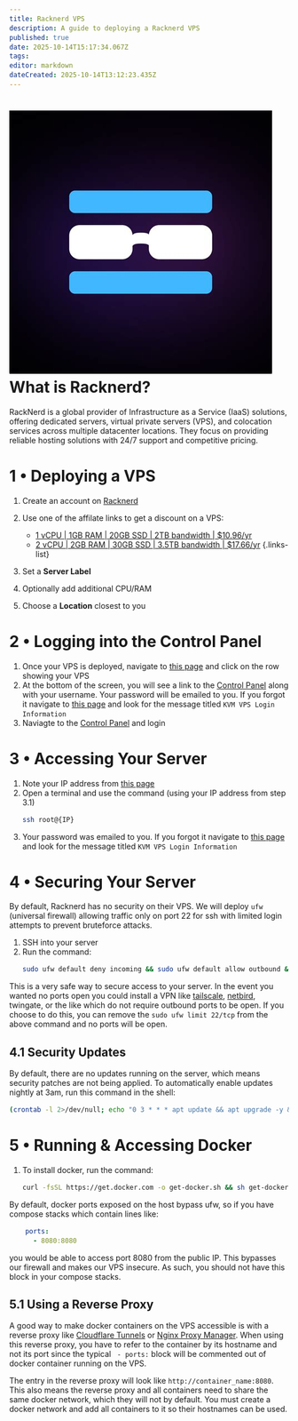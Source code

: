 ```yaml
---
title: Racknerd VPS
description: A guide to deploying a Racknerd VPS
published: true
date: 2025-10-14T15:17:34.067Z
tags: 
editor: markdown
dateCreated: 2025-10-14T13:12:23.435Z
---
```


# <img src="/racknerd.jpg" class="tab-icon"> What is Racknerd?

RackNerd is a global provider of Infrastructure as a Service (IaaS) solutions, offering dedicated servers, virtual private servers (VPS), and colocation services across multiple datacenter locations. They focus on providing reliable hosting solutions with 24/7 support and competitive pricing.

# 1 • Deploying a VPS

1. Create an account on [Racknerd](https://www.racknerd.com/)
1. Use one of the affilate links to get a discount on a VPS:

    - [1 vCPU | 1GB RAM | 20GB SSD | 2TB bandwidth | $10.96/yr](https://my.racknerd.com/aff.php?aff=15328&pid=912)
    - [2 vCPU | 2GB RAM | 30GB SSD | 3.5TB bandwidth | $17.66/yr](https://my.racknerd.com/aff.php?aff=15328&pid=913)
    {.links-list}

1. Set a **Server Label**
1. Optionally add additional CPU/RAM
1. Choose a **Location** closest to you

# 2 • Logging into the Control Panel
1. Once your VPS is deployed, navigate to [this page](https://my.racknerd.com/clientarea.php?action=services) and click on the row showing your VPS
1. At the bottom of the screen, you will see a link to the [Control Panel](https://nerdvm.racknerd.com/) along with your username. Your password will be emailed to you. If you forgot it navigate to [this page](https://my.racknerd.com/clientarea.php?action=emails) and look for the message titled `KVM VPS Login Information`
1. Naviagte to the [Control Panel](https://nerdvm.racknerd.com/) and login

# 3 • Accessing Your Server
1. Note your IP address from [this page](https://my.racknerd.com/clientarea.php?action=services)
1. Open a terminal and use the command (using your IP address from step 3.1)
    ```bash
    ssh root@{IP}
    ```
1. Your password was emailed to you. If you forgot it navigate to [this page](https://my.racknerd.com/clientarea.php?action=emails) and look for the message titled `KVM VPS Login Information`

# 4 • Securing Your Server

By default, Racknerd has no security on their VPS. We will deploy `ufw` (universal firewall) allowing traffic only on port 22 for ssh with limited login attempts to prevent bruteforce attacks.

1. SSH into your server
1. Run the command:
    ```bash
    sudo ufw default deny incoming && sudo ufw default allow outbound && sudo ufw limit 22/tcp && sudo ufw enable -y && sudo ufw status verbose
    ```

This is a very safe way to secure access to your server. In the event you wanted no ports open you could install a VPN like [tailscale](/tailscale), [netbird](/netbird), twingate, or the like which do not require outbound ports to be open. If you choose to do this, you can remove the `sudo ufw limit 22/tcp` from the above command and no ports will be open. 

## 4.1 Security Updates

By default, there are no updates running on the server, which means security patches are not being applied. To automatically enable updates nightly at 3am, run this command in the shell:

```bash
(crontab -l 2>/dev/null; echo "0 3 * * * apt update && apt upgrade -y && apt autoremove -y") | crontab -
```

# 5 • Running & Accessing Docker
1. To install docker, run the command:
    ```bash
    curl -fsSL https://get.docker.com -o get-docker.sh && sh get-docker.sh
    ```
By default, docker ports exposed on the host bypass ufw, so if you have compose stacks which contain lines like:
```yaml
    ports:
      - 8080:8080
```
you would be able to access port 8080 from the public IP. This bypasses our firewall and makes our VPS insecure. As such, you should not have this block in your compose stacks.

## 5.1 Using a Reverse Proxy

A good way to make docker containers on the VPS accessible is with a reverse proxy like [Cloudflare Tunnels](/CloudflareTunnels) or [Nginx Proxy Manager](/nginx). When using this reverse proxy, you have to refer to the container by its hostname and not its port since the typical ` - ports:` block will be commented out of docker container running on the VPS. 

The entry in the reverse proxy will look like `http://container_name:8080`. This also means the reverse proxy and all containers need to share the same docker network, which they will not by default. You must create a docker network and add all containers to it so their hostnames can be used. 

